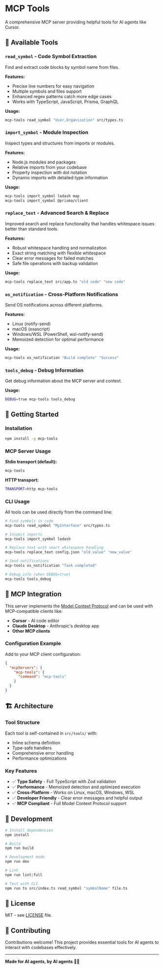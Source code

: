 # MCP Tools

A comprehensive MCP server providing helpful tools for AI agents like Cursor.

## 🔧 Available Tools

### `read_symbol` - Code Symbol Extraction
Find and extract code blocks by symbol name from files.

**Features:**
- Precise line numbers for easy navigation
- Multiple symbols and files support  
- Enhanced regex patterns catch more edge cases
- Works with TypeScript, JavaScript, Prisma, GraphQL

**Usage:**
```bash
mcp-tools read_symbol "User,Organization" src/types.ts
```

### `import_symbol` - Module Inspection
Inspect types and structures from imports or modules.

**Features:**
- Node.js modules and packages
- Relative imports from your codebase
- Property inspection with dot notation
- Dynamic imports with detailed type information

**Usage:**
```bash
mcp-tools import_symbol lodash map
mcp-tools import_symbol @prisma/client
```

### `replace_text` - Advanced Search & Replace
Improved search and replace functionality that handles whitespace issues better than standard tools.

**Features:**
- Robust whitespace handling and normalization
- Exact string matching with flexible whitespace
- Clear error messages for failed matches
- Safe file operations with backup validation

**Usage:**
```bash
mcp-tools replace_text src/app.ts "old code" "new code"
```

### `os_notification` - Cross-Platform Notifications
Send OS notifications across different platforms.

**Features:**
- Linux (notify-send)
- macOS (osascript)  
- Windows/WSL (PowerShell, wsl-notify-send)
- Memoized detection for optimal performance

**Usage:**
```bash
mcp-tools os_notification "Build complete" "Success"
```

### `tools_debug` - Debug Information
Get debug information about the MCP server and context.

**Usage:**
```bash
DEBUG=true mcp-tools tools_debug
```

## 🚀 Getting Started

### Installation

```bash
npm install -g mcp-tools
```

### MCP Server Usage

**Stdio transport (default):**
```bash
mcp-tools
```

**HTTP transport:**
```bash
TRANSPORT=http mcp-tools
```

### CLI Usage

All tools can be used directly from the command line:

```bash
# Find symbols in code
mcp-tools read_symbol "MyInterface" src/types.ts

# Inspect imports
mcp-tools import_symbol lodash 

# Replace text with smart whitespace handling
mcp-tools replace_text config.json "old_value" "new_value"

# Send notifications
mcp-tools os_notification "Task completed"

# Debug info (when DEBUG=true)
mcp-tools tools_debug
```

## 🔌 MCP Integration

This server implements the [Model Context Protocol](https://modelcontextprotocol.io/) and can be used with MCP-compatible clients like:

- **Cursor** - AI code editor
- **Claude Desktop** - Anthropic's desktop app
- **Other MCP clients**

### Configuration Example

Add to your MCP client configuration:

```json
{
  "mcpServers": {
    "mcp-tools": {
      "command": "mcp-tools"
    }
  }
}
```

## 🏗️ Architecture

### Tool Structure
Each tool is self-contained in `src/tools/` with:
- Inline schema definition
- Type-safe handlers
- Comprehensive error handling
- Performance optimizations

### Key Features
- ✅ **Type Safety** - Full TypeScript with Zod validation
- ✅ **Performance** - Memoized detection and optimized execution  
- ✅ **Cross-Platform** - Works on Linux, macOS, Windows, WSL
- ✅ **Developer Friendly** - Clear error messages and helpful output
- ✅ **MCP Compliant** - Full Model Context Protocol support

## 🧪 Development

```bash
# Install dependencies
npm install

# Build
npm run build

# Development mode
npm run dev

# Lint
npm run lint:full

# Test with CLI
npm run ts src/index.ts read_symbol "symbolName" file.ts
```

## 📝 License

MIT - see [LICENSE](LICENSE) file.

## 🤝 Contributing

Contributions welcome! This project provides essential tools for AI agents to interact with codebases effectively.

---

**Made for AI agents, by AI agents** 🤖✨
